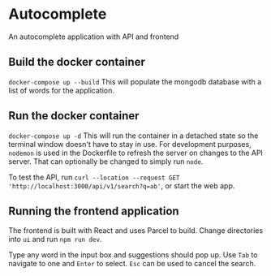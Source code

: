 # Autocomplete
An autocomplete application with API and frontend

## Build the docker container
`docker-compose up --build`
This will populate the mongodb database with a list of words for the application.

## Run the docker container
`docker-compose up -d`
This will run the container in a detached state so the terminal window doesn't have to stay in use.
For development purposes, `nodemon` is used in the Dockerfile to refresh the server on changes to the API server. That can optionally be changed to simply run `node`.

To test the API, run `curl --location --request GET 'http://localhost:3000/api/v1/search?q=ab'`, or start the web app.

## Running the frontend application
The frontend is built with React and uses Parcel to build. Change directories into `ui` and run `npm run dev`.

Type any word in the input box and suggestions should pop up. Use `Tab` to navigate to one and `Enter` to select. `Esc` can be used to cancel the search.

